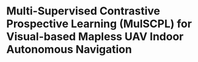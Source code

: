 # Multi-Supervised Contrastive Prospective Learning (MulSCPL) for Visual-based Mapless UAV Indoor Autonomous Navigation
